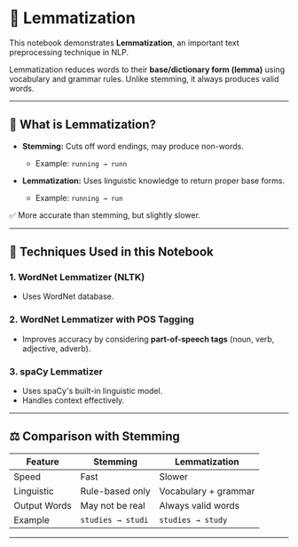 # 📝 Lemmatization

This notebook demonstrates **Lemmatization**, an important text preprocessing technique in NLP.

Lemmatization reduces words to their **base/dictionary form (lemma)** using vocabulary and grammar rules. Unlike stemming, it always produces valid words.

---

## 🔎 What is Lemmatization?

* **Stemming:** Cuts off word endings, may produce non-words.

  * Example: `running → runn`
* **Lemmatization:** Uses linguistic knowledge to return proper base forms.

  * Example: `running → run`

✅ More accurate than stemming, but slightly slower.

---

## 📘 Techniques Used in this Notebook

### 1. **WordNet Lemmatizer (NLTK)**

* Uses WordNet database.

### 2. **WordNet Lemmatizer with POS Tagging**

* Improves accuracy by considering **part-of-speech tags** (noun, verb, adjective, adverb).

### 3. **spaCy Lemmatizer**

* Uses spaCy's built-in linguistic model.
* Handles context effectively.
---

## ⚖️ Comparison with Stemming

| Feature      | Stemming          | Lemmatization        |
| ------------ | ----------------- | -------------------- |
| Speed        | Fast              | Slower               |
| Linguistic   | Rule-based only   | Vocabulary + grammar |
| Output Words | May not be real   | Always valid words   |
| Example      | `studies → studi` | `studies → study`    |

---
